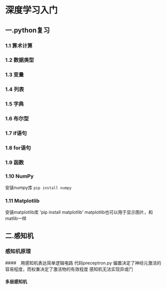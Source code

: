 # 深度学习入门
## 一.python复习
### 1.1 算术计算
### 1.2 数据类型
### 1.3 变量
### 1.4 列表
### 1.5 字典
### 1.6 布尔型
### 1.7 if语句
### 1.8 for语句
### 1.9 函数
### 1.10 NumPy
安装numpy库
`pip install numpy`
### 1.11 Matplotlib
安装matplotlib库
'pip install matplotlib'
matplotlib也可以用于显示图片，和matlib一样
## 二.感知机
### 感知机原理
####　用感知机表达简单逻辑电路
代码preceptron.py
偏置决定了神经元激活的容易程度，而权重决定了激活物的有效程度
感知机无法实现异或门
#### 多层感知机
